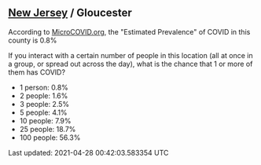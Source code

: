 
## [New Jersey](/united-states/new-jersey) / Gloucester

According to [MicroCOVID.org](http://microcovid.org),
the "Estimated Prevalence" of COVID in this county is 0.8%

If you interact with a certain number of people in this location
(all at once in a group, or spread out across the day), what is the chance that
1 or more of them has COVID?

- 1 person: 0.8%
- 2 people: 1.6%
- 3 people: 2.5%
- 5 people: 4.1%
- 10 people: 7.9%
- 25 people: 18.7%
- 100 people: 56.3%

Last updated: 2021-04-28 00:42:03.583354 UTC
